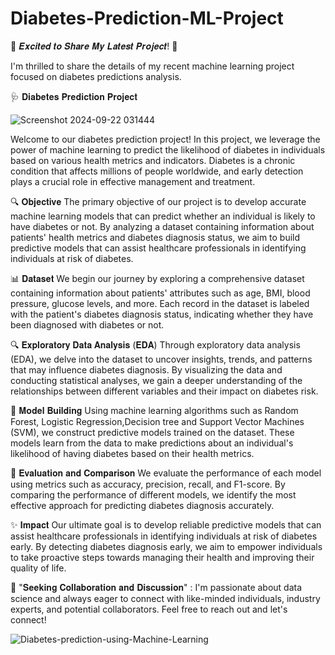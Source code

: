 # Diabetes-Prediction-ML-Project

🚀 𝑬𝒙𝒄𝒊𝒕𝒆𝒅 𝒕𝒐 𝑺𝒉𝒂𝒓𝒆 𝑴𝒚 𝑳𝒂𝒕𝒆𝒔𝒕 𝑷𝒓𝒐𝒋𝒆𝒄𝒕! 🚀

I'm thrilled to share the details of my recent machine learning project focused on diabetes predictions analysis.

🩺 𝐃𝐢𝐚𝐛𝐞𝐭𝐞𝐬 𝐏𝐫𝐞𝐝𝐢𝐜𝐭𝐢𝐨𝐧 𝐏𝐫𝐨𝐣𝐞𝐜𝐭

![Screenshot 2024-09-22 031444](https://github.com/user-attachments/assets/11f99ee9-07a5-415d-846d-4c76286de3a9)

Welcome to our diabetes prediction project! In this project, we leverage the power of machine learning to predict the likelihood of diabetes in individuals based on various health metrics and indicators. Diabetes is a chronic condition that affects millions of people worldwide, and early detection plays a crucial role in effective management and treatment.

🔍 𝐎𝐛𝐣𝐞𝐜𝐭𝐢𝐯𝐞
The primary objective of our project is to develop accurate machine learning models that can predict whether an individual is likely to have diabetes or not. By analyzing a dataset containing information about patients' health metrics and diabetes diagnosis status, we aim to build predictive models that can assist healthcare professionals in identifying individuals at risk of diabetes.

📊 𝐃𝐚𝐭𝐚𝐬𝐞𝐭
We begin our journey by exploring a comprehensive dataset containing information about patients' attributes such as age, BMI, blood pressure, glucose levels, and more. Each record in the dataset is labeled with the patient's diabetes diagnosis status, indicating whether they have been diagnosed with diabetes or not.

🔍 𝐄𝐱𝐩𝐥𝐨𝐫𝐚𝐭𝐨𝐫𝐲 𝐃𝐚𝐭𝐚 𝐀𝐧𝐚𝐥𝐲𝐬𝐢𝐬 (𝐄𝐃𝐀)
Through exploratory data analysis (EDA), we delve into the dataset to uncover insights, trends, and patterns that may influence diabetes diagnosis. By visualizing the data and conducting statistical analyses, we gain a deeper understanding of the relationships between different variables and their impact on diabetes risk.

🤖 𝐌𝐨𝐝𝐞𝐥 𝐁𝐮𝐢𝐥𝐝𝐢𝐧𝐠
Using machine learning algorithms such as Random Forest, Logistic Regression,Decision tree and Support Vector Machines (SVM), we construct predictive models trained on the dataset. These models learn from the data to make predictions about an individual's likelihood of having diabetes based on their health metrics.

🔎 𝐄𝐯𝐚𝐥𝐮𝐚𝐭𝐢𝐨𝐧 𝐚𝐧𝐝 𝐂𝐨𝐦𝐩𝐚𝐫𝐢𝐬𝐨𝐧
We evaluate the performance of each model using metrics such as accuracy, precision, recall, and F1-score. By comparing the performance of different models, we identify the most effective approach for predicting diabetes diagnosis accurately.

✨ 𝐈𝐦𝐩𝐚𝐜𝐭
Our ultimate goal is to develop reliable predictive models that can assist healthcare professionals in identifying individuals at risk of diabetes early. By detecting diabetes diagnosis early, we aim to empower individuals to take proactive steps towards managing their health and improving their quality of life.

🌟 "𝐒𝐞𝐞𝐤𝐢𝐧𝐠 𝐂𝐨𝐥𝐥𝐚𝐛𝐨𝐫𝐚𝐭𝐢𝐨𝐧 𝐚𝐧𝐝 𝐃𝐢𝐬𝐜𝐮𝐬𝐬𝐢𝐨𝐧" :
I'm passionate about data science and always eager to connect with like-minded individuals, industry experts, and potential collaborators. 
Feel free to reach out and let's connect!

![Diabetes-prediction-using-Machine-Learning](https://github.com/user-attachments/assets/666a9fc8-cb92-4570-bc53-181c1eb959a1)


